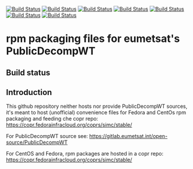 [![Build Status](https://badges.herokuapp.com/travis/ARPA-SIMC/PublicDecompWT-rpm?branch=master&env=DOCKER_IMAGE=centos:7&label=centos7)](https://travis-ci.org/ARPA-SIMC/PublicDecompWT-rpm)
[![Build Status](https://badges.herokuapp.com/travis/ARPA-SIMC/PublicDecompWT-rpm?branch=master&env=DOCKER_IMAGE=centos:8&label=centos8)](https://travis-ci.org/ARPA-SIMC/PublicDecompWT-rpm)
[![Build Status](https://badges.herokuapp.com/travis/ARPA-SIMC/PublicDecompWT-rpm?branch=master&env=DOCKER_IMAGE=fedora:32&label=fedora32)](https://travis-ci.org/ARPA-SIMC/PublicDecompWT-rpm)
[![Build Status](https://badges.herokuapp.com/travis/ARPA-SIMC/PublicDecompWT-rpm?branch=master&env=DOCKER_IMAGE=fedora:33&label=fedora33)](https://travis-ci.org/ARPA-SIMC/PublicDecompWT-rpm)
[![Build Status](https://badges.herokuapp.com/travis/ARPA-SIMC/PublicDecompWT-rpm?branch=master&env=DOCKER_IMAGE=fedora:34&label=fedora34)](https://travis-ci.org/ARPA-SIMC/PublicDecompWT-rpm)
[![Build Status](https://badges.herokuapp.com/travis/ARPA-SIMC/PublicDecompWT-rpm?branch=master&env=DOCKER_IMAGE=fedora:rawhide&label=fedorarawhide)](https://travis-ci.org/ARPA-SIMC/PublicDecompWT-rpm)
[![Build Status](https://copr.fedorainfracloud.org/coprs/simc/stable/package/PublicDecompWT/status_image/last_build.png)](https://copr.fedorainfracloud.org/coprs/simc/stable/package/PublicDecompWT/)

# rpm packaging files for eumetsat's PublicDecompWT

## Build status



## Introduction

This github repository neither hosts nor provide PublicDecompWT sources, it's meant to
host (unofficial) convenience files for Fedora and CentOs rpm packaging and
feeding che copr repo: https://copr.fedorainfracloud.org/coprs/simc/stable/

For PublicDecompWT source see:
https://gitlab.eumetsat.int/open-source/PublicDecompWT

For CentOS and Fedora, rpm packages are hosted in a copr repo:
https://copr.fedorainfracloud.org/coprs/simc/stable/
